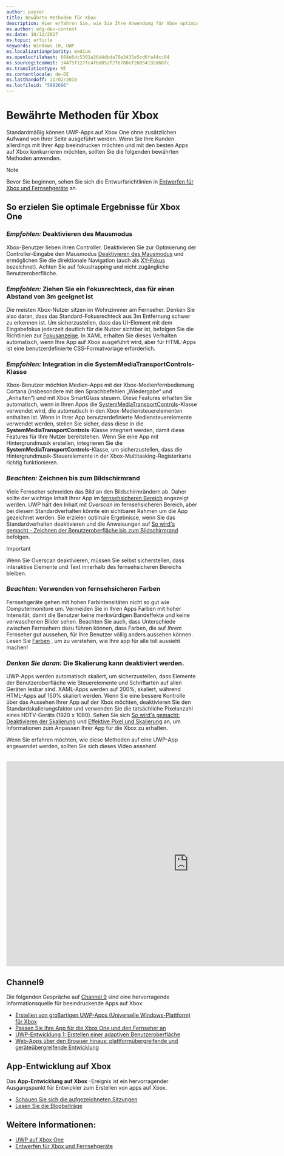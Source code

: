 ```yaml
---
author: payzer
title: Bewährte Methoden für Xbox
description: Hier erfahren Sie, wie Sie Ihre Anwendung für Xbox optimieren.
ms.author: wdg-dev-content
ms.date: 10/12/2017
ms.topic: article
keywords: Windows 10, UWP
ms.localizationpriority: medium
ms.openlocfilehash: 604e6dc5381a36d4dbda70e3435e5cd6fa44cc04
ms.sourcegitcommit: 144f5f127fc4fbd852f2f6780ef26054192d68fc
ms.translationtype: MT
ms.contentlocale: de-DE
ms.lasthandoff: 11/02/2018
ms.locfileid: "5982696"
---
```

# <a name="xbox-best-practices"></a>Bewährte Methoden für Xbox

Standardmäßig können UWP-Apps auf Xbox One ohne zusätzlichen Aufwand von Ihrer Seite ausgeführt werden. Wenn Sie Ihre Kunden allerdings mit Ihrer App beeindrucken möchten und mit den besten Apps auf Xbox konkurrieren möchten, sollten Sie die folgenden bewährten Methoden anwenden.
  > [!NOTE]
  > Bevor Sie beginnen, sehen Sie sich die Entwurfsrichtlinien in [Entwerfen für Xbox und Fernsehgeräte](../design/devices/designing-for-tv.md) an.   

## <a name="to-build-the-best-experiences-for-xbox-one"></a>So erzielen Sie optimale Ergebnisse für Xbox One

### <a name="do-turn-off-mouse-mode"></a>*Empfohlen:* Deaktivieren des Mausmodus

Xbox-Benutzer lieben ihren Controller. Deaktivieren Sie zur Optimierung der Controller-Eingabe den Mausmodus [Deaktivieren des Mausmodus](how-to-disable-mouse-mode.md) und ermöglichen Sie die direktionale Navigation (auch als [XY-Fokus](../design/devices/designing-for-tv.md#xy-focus-navigation-and-interaction) bezeichnet). Achten Sie auf fokustrapping und nicht zugängliche Benutzeroberfläche.

### <a name="do-draw-a-focus-rectangle-that-is-appropriate-for-a-10-foot-experience"></a>*Empfohlen:* Ziehen Sie ein Fokusrechteck, das für einen Abstand von 3m geeignet ist

Die meisten Xbox-Nutzer sitzen im Wohnzimmer am Fernseher. Denken Sie also daran, dass das Standard-Fokusrechteck aus 3m Entfernung schwer zu erkennen ist. Um sicherzustellen, dass das UI-Element mit dem Eingabefokus jederzeit deutlich für die Nutzer sichtbar ist, befolgen Sie die Richtlinien zur [Fokusanzeige](../design/devices/designing-for-tv.md#focus-visual). In XAML erhalten Sie dieses Verhalten automatisch, wenn Ihre App auf Xbox ausgeführt wird, aber für HTML-Apps ist eine benutzerdefinierte CSS-Formatvorlage erforderlich.

### <a name="do-integrate-with-the-systemmediatransportcontrols-class"></a>*Empfohlen:* Integration in die SystemMediaTransportControls-Klasse

Xbox-Benutzer möchten Medien-Apps mit der Xbox-Medienfernbedienung Cortana (insbesondere mit den Sprachbefehlen „Wiedergabe“ und „Anhalten“) und mit Xbox SmartGlass steuern. Diese Features erhalten Sie automatisch, wenn in Ihren Apps die [SystemMediaTransportControls](https://msdn.microsoft.com/library/windows/apps/windows.media.systemmediatransportcontrols.aspx)-Klasse verwendet wird, die automatisch in den Xbox-Mediensteuerelementen enthalten ist. Wenn in Ihrer App benutzerdefinierte Mediensteuerelemente verwendet werden, stellen Sie sicher, dass diese in die **SystemMediaTransportControls**-Klasse integriert werden, damit diese Features für Ihre Nutzer bereitstehen. Wenn Sie eine App mit Hintergrundmusik erstellen, integrieren Sie die **SystemMediaTransportControls**-Klasse, um sicherzustellen, dass die Hintergrundmusik-Steuerelemente in der Xbox-Multitasking-Registerkarte richtig funktionieren.

<!-- ### *Do:* Use adaptive UI to account for snapped apps
One of the unique features of Xbox One is that users can snap apps such as Cortana next to any other app, so your app should respond gracefully when it runs in *fill mode*. Implement [adaptive UI](../get-started/universal-application-platform-guide.md#design-adaptive-ui-with-adaptive-panels) and make sure to test your app during development by snapping an app next to it. -->

### <a name="consider-draw-to-the-edge-of-the-screen"></a>*Beachten:* Zeichnen bis zum Bildschirmrand

Viele Fernseher schneiden das Bild an den Bildschirmrändern ab. Daher sollte der wichtige Inhalt Ihrer App im [fernsehsicheren Bereich](../design/devices/designing-for-tv.md#tv-safe-area) angezeigt werden. UWP hält den Inhalt mit *Overscan* im fernsehsicheren Bereich, aber bei diesem Standardverhalten könnte ein sichtbarer Rahmen um die App gezeichnet werden. Sie erzielen optimale Ergebnisse, wenn Sie das Standardverhalten deaktivieren und die Anweisungen auf [So wird's gemacht - Zeichnen der Benutzeroberfläche bis zum Bildschirmrand](turn-off-overscan.md) befolgen.
> [!IMPORTANT]
  > Wenn Sie Overscan deaktivieren, müssen Sie selbst sicherstellen, dass interaktive Elemente und Text innerhalb des fernsehsicheren Bereichs bleiben. 

### <a name="consider-use-tv-safe-colors"></a>*Beachten:* Verwenden von fernsehsicheren Farben

Fernsehgeräte gehen mit hohen Farbintensitäten nicht so gut wie Computermonitore um. Vermeiden Sie in Ihren Apps Farben mit hoher Intensität, damit die Benutzer keine merkwürdigen Bandeffekte und keine verwaschenen Bilder sehen. Beachten Sie auch, dass Unterschiede zwischen Fernsehern dazu führen können, dass Farben, die auf *Ihrem* Fernseher gut aussehen, für Ihre Benutzer völlig anders aussehen können. Lesen Sie [Farben](../design/devices/designing-for-tv.md#colors) , um zu verstehen, wie Ihre app für alle toll aussieht machen!

### <a name="remember-you-can-disable-scaling"></a>*Denken Sie daran:* Die Skalierung kann deaktiviert werden.

UWP-Apps werden automatisch skaliert, um sicherzustellen, dass Elemente der Benutzeroberfläche wie Steuerelemente und Schriftarten auf allen Geräten lesbar sind. XAML-Apps werden auf 200%, skaliert, während HTML-Apps auf 150% skaliert werden. Wenn Sie eine bessere Kontrolle über das Aussehen Ihrer App auf der Xbox möchten, deaktivieren Sie den Standardskalierungsfaktor und verwenden Sie die tatsächliche Pixelanzahl eines HDTV-Geräts (1920 x 1080). Sehen Sie sich [So wird's gemacht: Deaktivieren der Skalierung](disable-scaling.md) und [Effektive Pixel und Skalierung](../design/basics/design-and-ui-intro.md#effective-pixels-and-scaling) an, um Informationen zum Anpassen Ihrer App für die Xbox zu erhalten.

Wenn Sie erfahren möchten, wie diese Methoden auf eine UWP-App angewendet werden, sollten Sie sich dieses Video ansehen!
</br>
</br>
<iframe src="https://channel9.msdn.com/Blogs/One-Dev-Minute/Tailoring-your-UWP-app-for-Xbox/player" width="960" height="540" allowFullScreen frameBorder="0"></iframe>

## <a name="channel-9"></a>Channel9

Die folgenden Gespräche auf [Channel 9](https://channel9.msdn.com/) sind eine hervorragende Informationsquelle für beeindruckende Apps auf Xbox:

- [Erstellen von großartigen UWP-Apps (Universelle Windows-Plattform) für Xbox](https://channel9.msdn.com/Events/Build/2016/B883)
- [Passen Sie Ihre App für die Xbox One und den Fernseher an](https://channel9.msdn.com/Events/Build/2016/T651-R1)
- [UWP-Entwicklung 1: Erstellen einer adaptiven Benutzeroberfläche](https://channel9.msdn.com/Events/Build/2016/L724-R1)
- [Web-Apps über den Browser hinaus: plattformübergreifende und geräteübergreifende Entwicklung](https://channel9.msdn.com/Events/Build/2016/B888)

## <a name="app-dev-on-xbox"></a>App-Entwicklung auf Xbox

Das **App-Entwicklung auf Xbox** -Ereignis ist ein hervorragender Ausgangspunkt für Entwickler zum Erstellen von apps auf Xbox.

* [Schauen Sie sich die aufgezeichneten Sitzungen](https://developer.microsoft.com/windows/projects/campaigns/app-dev-on-xbox-event#WatchNow)
* [Lesen Sie die Blogbeiträge](https://developer.microsoft.com/windows/projects/campaigns/app-dev-on-xbox-event#BlogSeries)

## <a name="see-also"></a>Weitere Informationen:

- [UWP auf Xbox One](index.md)
- [Entwerfen für Xbox und Fernsehgeräte](../design/devices/designing-for-tv.md)
